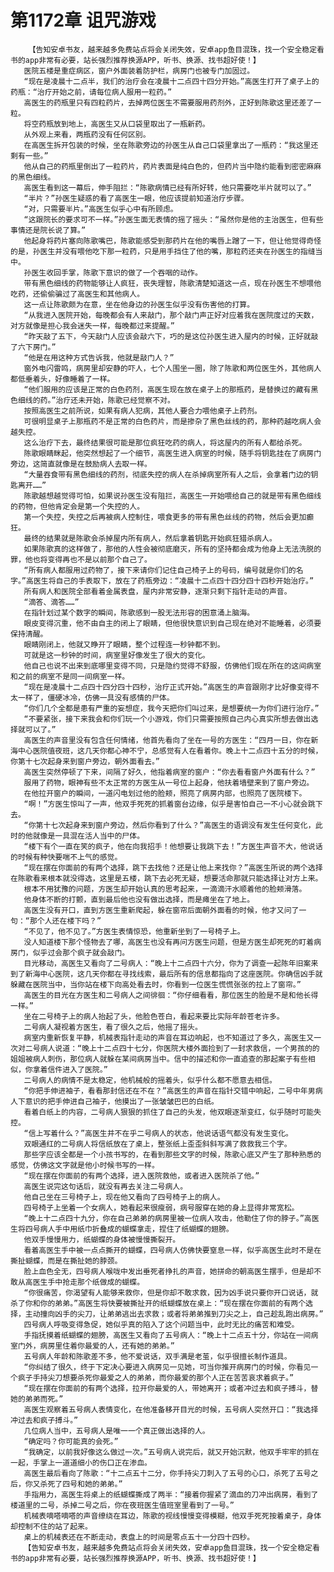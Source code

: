 # 第1172章 诅咒游戏
        【告知安卓书友，越来越多免费站点将会关闭失效，安卓app鱼目混珠，找一个安全稳定看书的app非常有必要，站长强烈推荐换源APP，听书、换源、找书超好使！】
       医院五楼是重症病区，窗户外面装着防护栏，病房门也被专门加固过。
       “现在是凌晨十二点半，我们的治疗会在凌晨十二点四十四分开始。”高医生打开了桌子上的药瓶：“治疗开始之前，请每位病人服用一粒药。”
       高医生的药瓶里只有四粒药片，去掉两位医生不需要服用药剂外，正好到陈歌这里还差了一粒。
       将空药瓶放到地上，高医生又从口袋里取出了一瓶新药。
       从外观上来看，两瓶药没有任何区别。
       在高医生拆开包装的时候，坐在陈歌旁边的孙医生从自己口袋里拿出了一瓶药：“我这里还剩有一些。”
       他从自己的药瓶里倒出了一粒药片，药片表面是纯白色的，但药片当中隐约能看到密密麻麻的黑色细线。
       高医生看到这一幕后，伸手阻拦：“陈歌病情已经有所好转，他只需要吃半片就可以了。”
       “半片？”孙医生疑惑的看了高医生一眼，他应该提前知道治疗步骤。
       “对，只需要半片。”高医生似乎心中有所顾虑。
       “这跟院长的要求可不一样。”孙医生面无表情的摇了摇头：“虽然你是他的主治医生，但有些事情还是院长说了算。”
       他起身将药片塞向陈歌嘴巴，陈歌能感受到那药片在他的嘴唇上蹭了一下，但让他觉得奇怪的是，孙医生并没有喂他吃下那一粒药，只是用手挡住了他的嘴，那粒药还夹在孙医生的指缝当中。
       孙医生收回手掌，陈歌下意识的做了一个吞咽的动作。
       带有黑色细线的药物能够让人疯狂，丧失理智，陈歌清楚知道这一点，现在孙医生不想喂他吃药，还偷偷骗过了高医生和其他病人。
       这一点让陈歌颇为在意，坐在他身边的孙医生似乎没有伤害他的打算。
       “从我进入医院开始，每晚都会有人来敲门，那个敲门声正好对应着我在医院度过的天数，对方就像是担心我会迷失一样，每晚都过来提醒。”
       “昨天敲了五下，今天敲门人应该会敲六下，巧的是这位孙医生进入屋内的时候，正好就敲了六下房门。”
       “他是在用这种方式告诉我，他就是敲门人？”
       窗外电闪雷鸣，病房里却安静的吓人，七个人围坐一圈，除了陈歌和两位医生外，其他病人都低垂着头，好像睡着了一样。
       “他们服用的应该是正常的白色药剂，高医生现在放在桌子上的那瓶药，是替换过的藏有黑色细线的药。”治疗还未开始，陈歌已经觉察不对。
       按照高医生之前所说，如果有病人犯病，其他人要合力喂他桌子上药剂。
       可很明显桌子上那瓶药不是正常的白色药片，而是掺杂了黑色丝线的药，那种药越吃病人会越失控。
       这么治疗下去，最终结果很可能是那位疯狂吃药的病人，将这屋内的所有人都给杀死。
       陈歌眼睛眯起，他突然想起了一个细节，高医生进入病室的时候，随手将钥匙挂在了病房门旁边，这简直就像是在鼓励病人去取一样。
       “大量吞食带有黑色细线的药剂，彻底失控的病人在杀掉病室所有人之后，会拿着门边的钥匙离开……”
       陈歌越想越觉得可怕，如果说孙医生没有阻拦，高医生一开始喂给自己的就是带有黑色细线的药物，但他肯定会是第一个失控的人。
       第一个失控，失控之后再被病人控制住，喂食更多的带有黑色丝线的药物，然后会更加癫狂。
       最终的结果就是陈歌会杀掉屋内所有病人，然后拿着钥匙开始疯狂猎杀病人。
       如果陈歌真的这样做了，那他的人性会被彻底磨灭，所有的坚持都会成为他身上无法洗脱的罪，他也将变得再也不是以前那个自己了。
       “所有病人都服用过药物了，接下来请你们记住自己椅子上的号码，编号就是你们的名字。”高医生将自己的手表取下，放在了药瓶旁边：“凌晨十二点四十四分四十四秒开始治疗。”
       所有病人和医院全部看着金属表盘，屋内非常安静，逐渐只剩下指针走动的声音。
       “滴答、滴答……”
       在指针划过某个数字的瞬间，陈歌感到一股无法形容的困意涌上脑海。
       眼皮变得沉重，他不由自主的闭上了眼睛，但他很快意识到自己现在绝对不能睡着，必须要保持清醒。
       眼睛刚闭上，他就又睁开了眼睛，整个过程连一秒钟都不到。
       可就是这一秒钟的时间，病室里好像发生了很大的变化。
       他自己也说不出来到底哪里变得不同，只是隐约觉得不舒服，仿佛他们现在所在的这间病室和之前的病室不是同一间病室一样。
       “现在是凌晨十二点四十四分四十四秒，治疗正式开始。”高医生的声音跟刚才比好像变得不太一样了，僵硬冰冷，仿佛一具没有感情的尸体。
       “你们几个全都是患有严重的妄想症，我今天把你们叫过来，是想要统一为你们进行治疗。”
       “不要紧张，接下来我会和你们玩一个小游戏，你们只需要按照自己内心真实所想去做出选择就可以了。”
       高医生的声音里没有包含任何情绪，他首先看向了坐在一号的方医生：“四月一日，你在新海中心医院值夜班，这几天你都心神不宁，总感觉有人在看着你。晚上十二点四十五分的时候，你第十七次起身来到窗户旁边，朝外面看去。”
       高医生突然停顿了下来，间隔了好久，他指着病室的窗户：“你去看看窗户外面有什么？”
       服用了药物，眼神有些不太正常的方医生从一号位上起身，他扶着墙壁来到了窗户旁边。
       在他拉开窗户的瞬间，一道闪电划过他的脸颊，照亮了病房内部，也照亮了医院楼下。
       “啊！”方医生惊叫了一声，他双手死死的抓着窗台边缘，似乎是害怕自己一不小心就会跳下去。
       “你第十七次起身来到窗户旁边，然后你看到了什么？”高医生的语调没有发生任何变化，此时的他就像是一具混在活人当中的尸体。
       “楼下有个一直在笑的疯子，他在向我招手！他想要让我跳下去！”方医生声音不大，他说话的时候有种快要喘不上气的感觉。
       “现在摆在你面前的有两个选择，跳下去找他？还是让他上来找你？”高医生所说的两个选择在陈歌看来根本就没得选，这里是五楼，跳下去必死无疑，想要活命那就只能选择让对方上来。
       根本不用犹豫的问题，方医生却开始认真的思考起来，一滴滴汗水顺着他的脸颊滑落。
       他身体不断的打颤，直到最后他也没有做出选择，而是瘫坐在了地上。
       高医生没有开口，直到方医生重新爬起，躲在窗帘后面朝外面看的时候，他才又问了一句：“那个人还在楼下吗？”
       “不见了，他不见了。”方医生表情惊恐，他重新坐到了一号椅子上。
       没人知道楼下那个怪物去了哪，高医生也没有再问方医生问题，但是方医生却死死的盯着病房门，似乎过会那个疯子就会敲门。
       目光移动，高医生又看向了二号病人：“晚上十二点四十六分，你为了调查一起陈年旧案来到了新海中心医院，这几天你都在寻找线索，最后所有的信息都指向了这座医院。你确信凶手就躲藏在医院当中，当你站在楼下向高处看去时，你看到一位医生慌慌张张的拉上了窗帘。”
       高医生的目光在方医生和二号病人之间徘徊：“你仔细看看，那位医生的脸是不是和他长得一样。”
       坐在二号椅子上的病人抬起了头，他脸色苍白，看起来要比实际年龄苍老许多。
       二号病人凝视着方医生，看了很久之后，他摇了摇头。
       病室内重新恢复平静，机械表指针走动的声音在耳边响起，也不知道过了多久，高医生又一次对二号病人说道：“晚上十二点四十七分，你医院大楼外面捡到了一封求救信，一个男孩的的姐姐被病人刺伤，那位病人就躲在某间病房当中。信中的描述和你一直追查的那起案子有些相似，你拿着信件进入了医院。”
       二号病人的病情不是太稳定，他机械般的摇着头，似乎什么都不愿意去相信。
       “你把手伸进袖子，看看那封信还在不在？”高医生的声音在指针交错中响起，二号中年男病人下意识的把手伸进自己袖子，他摸出了一张皱皱巴巴的白纸。
       看着白纸上的内容，二号病人狠狠的抓住了自己的头发，他双眼逐渐变红，似乎随时可能失控。
       “信上写着什么？”高医生并不在乎二号病人的状态，他说话语气都没有发生变化。
       双眼通红的二号病人将信纸放在了桌上，整张纸上歪歪斜斜写满了救救我三个字。
       那些字应该全都是一个小孩书写的，在看到那些文字的时候，陈歌心底又产生了那种熟悉的感觉，仿佛这文字就是他小时候书写的一样。
       “现在摆在你面前的有两个选择，进入医院救他，或者进入医院杀了他。”
       高医生说完这句话后，就没有再去关注二号病人。
       他自己坐在三号椅子上，现在他又看向了四号椅子上的病人。
       四号椅子上坐着一个女病人，她看起来很瘦弱，病号服穿在她的身上显得非常宽松。
       “晚上十二点四十九分，你在自己弟弟的病房里被一位病人攻击，他勒住了你的脖子。”高医生将四号病人手中用纸巾折叠成的蝴蝶拿走，捏住了纸蝴蝶的翅膀。
       他双手慢慢用力，纸蝴蝶的身体被慢慢撕裂开。
       看着高医生手中被一点点撕开的蝴蝶，四号病人仿佛快要窒息一样，似乎高医生此时不是在撕扯蝴蝶，而是在撕扯她的脖颈。
       脸上血色全无，四号病人喉咙中发出垂死者挣扎的声音，她拼命的朝高医生摆手，但是却不敢从高医生手中抢走那个纸做成的蝴蝶。
       “你很痛苦，你渴望有人能够来救你，但是你却不敢求救，因为凶手说只要你开口说话，就杀了你和你的弟弟。”高医生将快要被撕扯开的纸蝴蝶放在桌上：“现在摆在你面前的有两个选择，主动撞向凶手的尖刀，让弟弟逃出去求救；或者将弟弟推到刀尖之上，自己趁乱跑出病房。”
       四号病人呼吸变得急促，她似乎真的陷入了这个问题当中，此时无比的痛苦和难受。
       手指抚摸着纸蝴蝶的翅膀，高医生又看向了五号病人：“晚上十二点五十分，你站在一间病室门外，病房里住着你最爱的人，还有她的弟弟。”
       五号病人年龄和陈歌差不多，他不爱说话，双手满是老茧，似乎很擅长制作道具。
       “你纠结了很久，终于下定决心要进入病房见一见她，可当你推开病房门的时候，你看见一个疯子手持尖刀想要杀死你最爱之人的弟弟，而你最爱的那个人正在苦苦哀求着疯子。”
       “现在摆在你面前的有两个选择，拉开你最爱的人，带她离开；或者冲过去和疯子搏斗，替她的弟弟而死。”
       高医生观察着五号病人表情变化，在他准备移开目光的时候，五号病人突然开口：“我选择冲过去和疯子搏斗。”
       几位病人当中，五号病人是唯一一个真正做出选择的人。
       “确定吗？你可能真的会死。”
       “我确定，以前我好像这么做过一次。”五号病人说完后，就又开始沉默，他双手牢牢的抓在一起，手掌上一道道细小的伤口正在渗血。
       高医生最后看向了陈歌：“十二点五十二分，你手持尖刀刺入了五号的心口，杀死了五号之后，你又杀死了四号和她的弟弟。”
       手指用力，高医生将桌上的纸蝴蝶撕成了两半：“接着你握紧了滴血的刀冲出病房，看到了楼道里的二号，杀掉二号之后，你在夜班医生值班室里看到了一号。”
       机械表嘀嗒嘀嗒的声音缭绕在耳边，陈歌的视线慢慢变得模糊，他双手死死按着桌子，身体却控制不住的站了起来。
       桌上的机械表还在不断走动，表盘上的时间是零点五十一分四十四秒。
       【告知安卓书友，越来越多免费站点将会关闭失效，安卓app鱼目混珠，找一个安全稳定看书的app非常有必要，站长强烈推荐换源APP，听书、换源、找书超好使！】